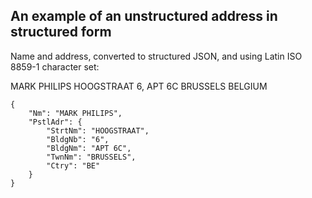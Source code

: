 
## An example of an unstructured address in structured form

Name and address, converted to structured JSON, and using Latin ISO 8859-1 character set:

MARK PHILIPS
HOOGSTRAAT 6, APT 6C
BRUSSELS
BELGIUM

```
{
    "Nm": "MARK PHILIPS",
    "PstlAdr": {
        "StrtNm": "HOOGSTRAAT",
        "BldgNb": "6",
        "BldgNm": "APT 6C",
        "TwnNm": "BRUSSELS",
        "Ctry": "BE"
    }
}
```
